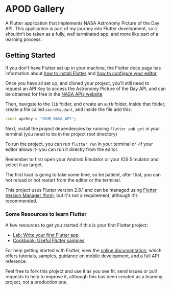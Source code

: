 # APOD Gallery

A Flutter application that implements NASA Astronomy Picture of the Day API.
This application is part of my journey into Flutter development, so it shouldn't be taken as a fully, well terminated app, and more like part of a learning process.

## Getting Started

If you don't have Flutter set up in your machine, the Flutter docs page has information about [how to install Flutter](https://docs.flutter.dev/get-started/install) and [how to configure your editor](https://docs.flutter.dev/get-started/editor)

Once you have all set up, and cloned your project, you'll still need to request an API Key to access the Astronomy Picture of the Day API, and can be obtained for free in the [NASA APIs website](https://api.nasa.gov/)

Then, navigate to the `lib` folder, and create an `auth` folder, inside that folder, create a file called `secrets.dart`, and inside the file add this:

```dart
const apiKey = 'YOUR_NASA_API';
```

Next, install the project dependencies by running `flutter pub get` in your terminal (you need to be in the project root directory)

To run the project, you can run `flutter run` in your terminal or -if your editor allows it- you can run it directly from the editor.

Remember to first open your Android Emulator or your IOS Simulator and select it as target.

The first load is going to take some time, so be patient, after that, you can hot reload or hot restart from the editor or the terminal.

This project uses Flutter version 2.8.1 and can be managed using [Flutter Version Manager (fvm)](https://fvm.app/), but it's not a requirement, although it's recommended.

### Some Resources to learn Flutter

A few resources to get you started if this is your first Flutter project:

- [Lab: Write your first Flutter app](https://flutter.dev/docs/get-started/codelab)
- [Cookbook: Useful Flutter samples](https://flutter.dev/docs/cookbook)

For help getting started with Flutter, view the
[online documentation](https://flutter.dev/docs), which offers tutorials,
samples, guidance on mobile development, and a full API reference.

Feel free to fork this project and use it as you see fit, send issues or pull requests to help to improve it, although this has been created as a learning project, not a production one.
